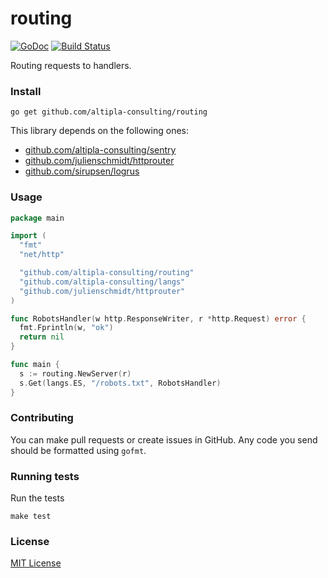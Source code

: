 
# routing

[![GoDoc](https://godoc.org/github.com/altipla-consulting/routing?status.svg)](https://godoc.org/github.com/altipla-consulting/routing)
[![Build Status](https://travis-ci.org/altipla-consulting/routing.svg?branch=master)](https://travis-ci.org/altipla-consulting/routing)

Routing requests to handlers.


### Install

```shell
go get github.com/altipla-consulting/routing
```

This library depends on the following ones:
- [github.com/altipla-consulting/sentry](github.com/altipla-consulting/sentry)
- [github.com/julienschmidt/httprouter](github.com/julienschmidt/httprouter)
- [github.com/sirupsen/logrus](github.com/sirupsen/logrus)


### Usage

```go
package main

import (
  "fmt"
  "net/http"

  "github.com/altipla-consulting/routing"
  "github.com/altipla-consulting/langs"
  "github.com/julienschmidt/httprouter"
)

func RobotsHandler(w http.ResponseWriter, r *http.Request) error {
  fmt.Fprintln(w, "ok")
  return nil
}

func main {
  s := routing.NewServer(r)
  s.Get(langs.ES, "/robots.txt", RobotsHandler)
}
```


### Contributing

You can make pull requests or create issues in GitHub. Any code you send should be formatted using `gofmt`.


### Running tests

Run the tests

```shell
make test
```


### License

[MIT License](LICENSE)
